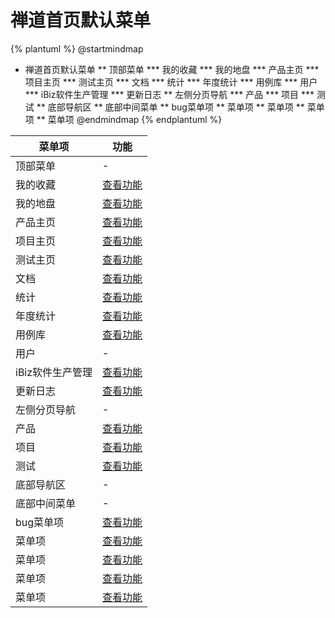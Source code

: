 # 禅道首页默认菜单



{% plantuml %}
@startmindmap
* 禅道首页默认菜单
** 顶部菜单
*** 我的收藏
*** 我的地盘
*** 产品主页
*** 项目主页
*** 测试主页
*** 文档
*** 统计
*** 年度统计
*** 用例库
*** 用户
*** iBiz软件生产管理
*** 更新日志
** 左侧分页导航
*** 产品
*** 项目
*** 测试
** 底部导航区
** 底部中间菜单
** bug菜单项
** 菜单项
** 菜单项
** 菜单项
** 菜单项
@endmindmap
{% endplantuml %}




| 菜单项      |  功能  |
| --------   |   ----  |
|顶部菜单|-|
|我的收藏|[查看功能](func/IbzFavoritesTabExpView.md)|
|我的地盘|[查看功能](func/IbzMyTerritoryTabExpView.md)|
|产品主页|[查看功能](func/ProductPortalView.md)|
|项目主页|[查看功能](func/ProjectPortalView.md)|
|测试主页|[查看功能](func/TestPortalView.md)|
|文档|[查看功能](func/DocLibLibTabExpView.md)|
|统计|[查看功能](func/IbzMyTerritoryStatsTabExpView.md)|
|年度统计|[查看功能](func/UserYearWorkStatsEditView.md)|
|用例库|[查看功能](func/IbzLibGridView.md)|
|用户|-|
|iBiz软件生产管理|[查看功能](func/ProductHtmlView.md)|
|更新日志|[查看功能](func/SysUpdateLogGridView.md)|
|左侧分页导航|-|
|产品|[查看功能](func/ProductLeftSidebarListView.md)|
|项目|[查看功能](func/ProjectLeftSidebarListView.md)|
|测试|[查看功能](func/ProductTestLeftSidebarListView.md)|
|底部导航区|-|
|底部中间菜单|-|
|bug菜单项|[查看功能](func/Bugmaindashboardview_link.md)|
|菜单项|[查看功能](func/Bugmaindashboardview_link.md)|
|菜单项|[查看功能](func/Taskmaindashboardview_link.md)|
|菜单项|[查看功能](func/Todomaindashboardview_link.md)|
|菜单项|[查看功能](func/Storymaindashboardview_link.md)|

